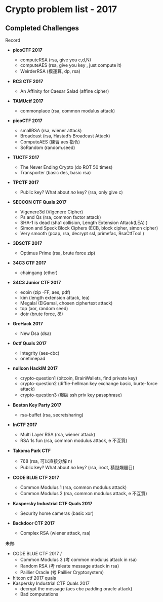 # Crypto problem list - 2017

## Completed Challenges
Record


* **picoCTF 2017**
	- computeRSA (rsa, give you c,d,N) 
	- computeAES (rsa, give you key , just compute it) 
	- WeirderRSA (模運算, dp, rsa)

* **RC3 CTF 2017**
	- An Affinity for Caesar Salad (affine cipher)

* **TAMUctf 2017**
	- commonplace (rsa, common modulus attack)

* **picoCTF 2017**
	- smallRSA (rsa, wiener attack)
	- Broadcast (rsa, Hastad’s Broadcast Attack)
	- ComputeAES (練習 aes 指令)
	- SoRandom (random.seed)

* **TUCTF 2017**
	- The Never Ending Crypto (do ROT 50 times)
	- Transporter (basic des, basic rsa)

* **TPCTF 2017**
	- Public key? What about <i>no</i> key? (rsa, only give c)


* **SECCON CTF Quals 2017**
	- Vigenere3d (Vigenere Cipher)
	- Ps and Qs (rsa, common factor attack)
	- SHA-1 is dead (sha1 collision, Length Extension Attack(LEA) )
	- Simon and Speck Block Ciphers (ECB, block cipher, simon cipher)
	- Very smooth (pcap, rsa, decrypt ssl, primefac, RsaCtfTool )

* **3DSCTF 2017**
	- Optimus Prime (rsa, brute force zip)

* **34C3 CTF 2017**
	- chaingang (ether)

* **34C3 Junior CTF 2017**
	- ecoin (zip -FF, aes, pdf)
	- kim (length extension attack, lea)
	- Megalal (ElGamal, chosen ciphertext attack)
	- top (xor, random seed)
	- dotr (brute force, 8!)

* **GreHack 2017**
	- New Dsa (dsa)

* **0ctf Quals 2017**
	- Integrity (aes-cbc)
	- onetimepad

* **nullcon HackIM 2017**
	- crypto-question1 (bitcoin, BrainWallets, find private key)
	- crypto-question2 (diffie-hellman key exchange basic, burte-force attack)
	- crypto-question3 (爆破 ssh priv key passphrase)

* **Boston Key Party 2017**
	- rsa-buffet (rsa, secretsharing)

* **InCTF 2017**
	- Multi Layer RSA (rsa, wiener attack)
	- RSA 1s fun (rsa, common modulus attack, e 不互質)

* **Takoma Park CTF**
	- 768 (rsa, 可以直接分解 n)
	- Public key? What about <i>no</i> key? (rsa, iroot, 猜謎爛題目)


* **CODE BLUE CTF 2017**
	- Common Modulus 1 (rsa, common modulus attack)
	- Common Modulus 2 (rsa, common modulus attack, e 不互質)

* **Kaspersky Industrial CTF Quals 2017**
	- Security home cameras (basic xor)

* **Backdoor CTF 2017**
	- Complex RSA (wiener attack, rsa)

未做:
- CODE BLUE CTF 2017 / 
	- Common Modulus 3 (考 common modulus attack in rsa)
	- Random RSA (考 releate message attack in rsa)
	- Paillier Oracle (考  Paillier Cryptosystem)
- hitcon ctf 2017 quals
- Kaspersky Industrial CTF Quals 2017 
	- decrypt the message (aes cbc padding oracle attack)
	- Bad computations


